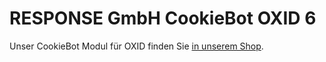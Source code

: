 # RESPONSE GmbH CookieBot OXID 6

Unser CookieBot Modul für OXID finden Sie [in unserem Shop](https://www.responsecommerce.de/OXID-Module/CookieBot-fuer-OXID.html).
